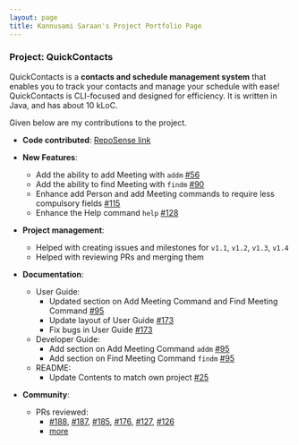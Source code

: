 ```yaml
---
layout: page
title: Kannusami Saraan's Project Portfolio Page
---
```


### Project: QuickContacts

QuickContacts is a **contacts and schedule management system** that enables you to track your contacts and manage your
schedule with ease! QuickContacts is CLI-focused and designed for efficiency. It is written in Java, and has about 10
kLoC.

Given below are my contributions to the project.

* **Code contributed**: [RepoSense link](https://nus-cs2103-ay2223s2.github.io/tp-dashboard/?search=ks2499&sort=groupTitle&sortWithin=title&timeframe=commit&mergegroup=&groupSelect=groupByRepos&breakdown=true&checkedFileTypes=docs~functional-code~test-code~other&since=2023-02-17&tabOpen=true&tabType=zoom&zFR=false&zA=KS2499&zR=AY2223S2-CS2103T-T11-2%2Ftp%5Bmaster%5D&zACS=224.1&zS=2023-02-17&zFS=ks2499&zU=2023-04-04&zMG=false&zFTF=commit&zFGS=groupByRepos)

* **New Features**:
    * Add the ability to add Meeting with `addm` [#56](https://github.com/AY2223S2-CS2103T-T11-2/tp/pull/56)
    * Add the ability to find Meeting with `findm` [#90](https://github.com/AY2223S2-CS2103T-T11-2/tp/pull/90)
    * Enhance add Person and add Meeting commands to require less compulsory fields [#115](https://github.com/AY2223S2-CS2103T-T11-2/tp/pull/115)
    * Enhance the Help command `help` [#128](https://github.com/AY2223S2-CS2103T-T11-2/tp/pull/128)

* **Project management**:
    * Helped with creating issues and milestones for `v1.1`, `v1.2`, `v1.3`, `v1.4`
    * Helped with reviewing PRs and merging them

* **Documentation**:
    * User Guide:
        * Updated section on Add Meeting Command and Find Meeting Command [#95](https://github.com/AY2223S2-CS2103T-T11-2/tp/pull/95)
        * Update layout of User Guide [#173](https://github.com/AY2223S2-CS2103T-T11-2/tp/pull/173)
        * Fix bugs in User Guide [#173](https://github.com/AY2223S2-CS2103T-T11-2/tp/pull/173)
    * Developer Guide:
        * Add section on Add Meeting Command `addm` [#95](https://github.com/AY2223S2-CS2103T-T11-2/tp/pull/95)
        * Add section on Find Meeting Command `findm` [#95](https://github.com/AY2223S2-CS2103T-T11-2/tp/pull/95)
    * README:
        * Update Contents to match own project [#25](https://github.com/AY2223S2-CS2103T-T11-2/tp/pull/25)

* **Community**:
  * PRs reviewed:
    * [#188](https://github.com/AY2223S2-CS2103T-T11-2/tp/pull/188), [#187](https://github.com/AY2223S2-CS2103T-T11-2/tp/pull/187), [#185](https://github.com/AY2223S2-CS2103T-T11-2/tp/pull/185), [#176](https://github.com/AY2223S2-CS2103T-T11-2/tp/pull/176), [#127](https://github.com/AY2223S2-CS2103T-T11-2/tp/pull/127), [#126](https://github.com/AY2223S2-CS2103T-T11-2/tp/pull/126)
    * [more](https://github.com/AY2223S2-CS2103T-T11-2/tp/pulls?q=is%3Apr+is%3Aclosed+reviewed-by%3A%40me) 

